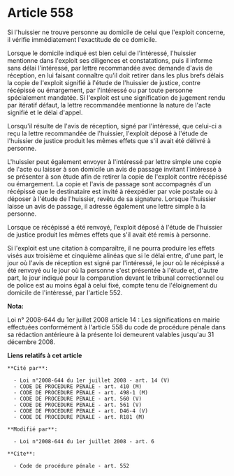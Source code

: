 # Article 558

Si l'huissier ne trouve personne au domicile de celui que l'exploit concerne, il vérifie immédiatement l'exactitude de ce
domicile. 

Lorsque le domicile indiqué est bien celui de l'intéressé, l'huissier mentionne dans l'exploit ses diligences et
constatations, puis il informe sans délai l'intéressé, par lettre recommandée avec demande d'avis de réception, en lui
faisant connaître qu'il doit retirer dans les plus brefs délais la copie de l'exploit signifié à l'étude de l'huissier de
justice, contre récépissé ou émargement, par l'intéressé ou par toute personne spécialement mandatée. Si l'exploit est une
signification de jugement rendu par itératif défaut, la lettre recommandée mentionne la nature de l'acte signifié et le délai
d'appel. 

Lorsqu'il résulte de l'avis de réception, signé par l'intéressé, que celui-ci a reçu la lettre recommandée de l'huissier,
l'exploit déposé à l'étude de l'huissier de justice produit les mêmes effets que s'il avait été délivré à personne.

L'huissier peut également envoyer à l'intéressé par lettre simple une copie de l'acte ou laisser à son domicile un avis de
passage invitant l'intéressé à se présenter à son étude afin de retirer la copie de l'exploit contre récépissé ou émargement.
La copie et l'avis de passage sont accompagnés d'un récépissé que le destinataire est invité à réexpédier par voie postale ou
à déposer à l'étude de l'huissier, revêtu de sa signature. Lorsque l'huissier laisse un avis de passage, il adresse également
une lettre simple à la personne. 

Lorsque ce récépissé a été renvoyé, l'exploit déposé à l'étude de l'huissier de justice produit les mêmes effets que s'il
avait été remis à personne. 

Si l'exploit est une citation à comparaître, il ne pourra produire les effets visés aux troisième et cinquième alinéas que si
le délai entre, d'une part, le jour où l'avis de réception est signé par l'intéressé, le jour où le récépissé a été renvoyé
ou le jour où la personne s'est présentée à l'étude et, d'autre part, le jour indiqué pour la comparution devant le tribunal
correctionnel ou de police est au moins égal à celui fixé, compte tenu de l'éloignement du domicile de l'intéressé, par
l'article 552.

**Nota:**

Loi n° 2008-644 du 1er juillet 2008 article 14 : Les significations en mairie effectuées conformément à l'article 558 du code
de procédure pénale dans sa rédaction antérieure à la présente loi demeurent valables jusqu'au 31 décembre 2008.

**Liens relatifs à cet article**

	**Cité par**:

	  - Loi n°2008-644 du 1er juillet 2008 - art. 14 (V)
	  - CODE DE PROCEDURE PENALE - art. 410 (M)
	  - CODE DE PROCEDURE PENALE - art. 498-1 (M)
	  - CODE DE PROCEDURE PENALE - art. 560 (V)
	  - CODE DE PROCEDURE PENALE - art. 561 (V)
	  - CODE DE PROCEDURE PENALE - art. D46-4 (V)
	  - CODE DE PROCEDURE PENALE - art. R181 (M)

	**Modifié par**:

	  - Loi n°2008-644 du 1er juillet 2008 - art. 6

	**Cite**:

	  - Code de procédure pénale - art. 552
